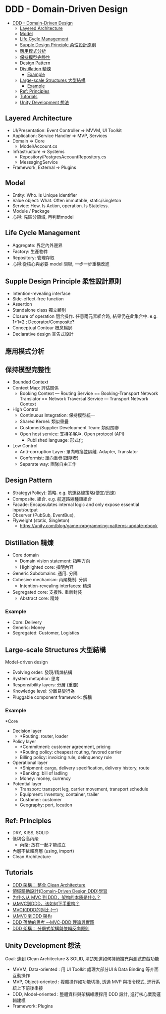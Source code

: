 # DDD - Domain-Driven Design

<!-- TOC -->
* [DDD - Domain-Driven Design](#ddd---domain-driven-design)
  * [Layered Architecture](#layered-architecture)
  * [Model](#model)
  * [Life Cycle Management](#life-cycle-management)
  * [Supple Design Principle 柔性設計原則](#supple-design-principle-柔性設計原則)
  * [應用模式分析](#應用模式分析)
  * [保持模型完整性](#保持模型完整性)
  * [Design Pattern](#design-pattern)
  * [Distillation 精煉](#distillation-精煉)
    * [Example](#example)
  * [Large-scale Structures 大型結構](#large-scale-structures-大型結構)
    * [Example](#example-1)
  * [Ref: Principles](#ref-principles)
  * [Tutorials](#tutorials)
  * [Unity Development 想法](#unity-development-想法)
<!-- TOC -->

## Layered Architecture

- UI/Presentation: Event Controller => MVVM, UI Toolkit
- Application: Service Handler => MVP, Services
- Domain => Core
  - Model/Account.cs
- Infrastructure => Systems
  - Repository/PostgresAccountRepository.cs
  - MessagingService
- Framework, External => Plugins

## Model

- Entity: Who. Is Unique identifier
- Value object: What. Often immutable, static/singleton
- Service: How. Is Action, operation. Is Stateless.
- Module / Package
- 心得: 先區分領域, 再判斷model

## Life Cycle Management

- Aggregate: 界定內外邊界
- Factory: 生產物件
- Repository: 管理存取
- 心得:從核心與必要 model 關聯, 一步一步重構改進

## Supple Design Principle 柔性設計原則

- Intention-revealing interface
- Side-effect-free function
- Assertion
- Standalone class 獨立類別
- Closure of operation 閉合操作. 任意兩元素組合時, 結果仍在此集合中. e.g. 1+1=2 ; Decorator/Composite?
- Conceptual Contour 概念輪廓
- Declarative design 宣告式設計

## 應用模式分析

## 保持模型完整性

- Bounded Context
- Context Map: 評估關係
  - Booking Context — Routing Service == Booking-Transport Network Translator == Network Traversal Service — Transport Network Context
- High Control
  - Continuous Integration: 保持模型統一
  - Shared Kernel: 類似重疊
  - Customer/Supplier Development Team: 類似關聯
  - Open host service: 支持多客戶. Open protocol (API)
    - Published language: 形式化
- Low Control
  - Anti-corruption Layer: 單向轉換並隔離. Adapter, Translator
  - Conformist: 單向重疊(跟隨者)
  - Separate way: 團隊自由工作

## Design Pattern

- Strategy(Policy): 策略. e.g. 航運路線策略(便宜/迅速)
- Composite. 組合. e.g. 航運路線種類組合
- Facade: Encapsulates internal logic and only expose essential input/output
- Observer (PubSub, EventBus),
- Flyweight (static, Singleton)
  - https://unity.com/blog/game-programming-patterns-update-ebook

## Distillation 精煉

- Core domain
  - Domain vision statement: 指明方向
  - Highlighted core: 指明內容
- Generic Subdomains: 通用. 分隔
- Cohesive mechanism: 內聚機制. 分隔
  - Intention-revealing interfaces: 精煉
- Segregated core: 支援性. 重新封裝
  - Abstract core: 精煉

### Example

- Core: Delivery
- Generic: Money
- Segregated: Customer, Logistics

## Large-scale Structures 大型結構

Model-driven design

- Evolving order: 發現/精煉結構
- System metaphor: 思考
- Responsibility layers: 分層 (重要)
- Knowledge level: 分離易變行為
- Pluggable component framework: 解耦

### Example

*Core

- Decision layer
  - *Routing: router, loader
- Policy layer
  - *Commitment: customer agreement, pricing
  - *Routing policy: cheapest routing, favored carrier
  - Billing policy: invoicing rule, delinquency rule
- Operational layer
  - *Shipment: cargo, delivery specification, delivery history, route
  - *Banking: bill of ladling
  - Money: money, currency
- Potential layer
  - Transport: transport leg, carrier movement, transport schedule
  - Equipment: Inventory, container, trailer
  - Customer: customer
  - Geography: port, location

## Ref: Principles

- DRY, KISS, SOLID
- 低耦合高內聚
  - 內聚: 放在一起才能成立
- 內層不依賴高層 (using, import)
- Clean Architecture

## Tutorials

- [DDD 架構： 整合 Clean Architecture](https://ithelp.ithome.com.tw/articles/10222311)
- [領域驅動設計(Domain-Driven Design DDD)學習](https://hackmd.io/@ohQEG7SsQoeXVwVP2-v06A/rJjR_PyBi)
- [为什么从 MVC 到 DDD，架构的本质是什么？](https://www.cnblogs.com/xiaofuge/p/17524726.html)
- [从MVC到DDD，该如何下手重构？](https://www.cnblogs.com/xiaofuge/p/17729277.html)
- [MVC和DDD的对比 (一)](https://blog.csdn.net/qq_43141726/article/details/124973784)
- [从MVC 到DDD 架构](https://blog.csdn.net/aasd23/article/details/137084215)
- [DDD 落地的思考 --MVC-DDD 理論與實踐](https://www.readfog.com/a/1672443702438629376)
- [DDD 架構： 分層式架構與依賴反向原則](https://ithelp.ithome.com.tw/articles/10222162)

## Unity Development 想法

Goal: 達到 Clean Architecture & SOLID, 清楚知道如何持續擴充與測試遊戲功能

- MVVM, Data-oriented : 用 UI Toolkit 處理大部分UI & Data Binding 等介面互動操作
- MVP, Object-oriented : 複雜操作如功能切換, 透過 MVP 與指令模式, 進行系統上下前後串接
- DDD, Model-oriented : 整體資料與架構維護採用 DDD 設計, 進行核心業務邏輯建模
- Framework: Plugins
